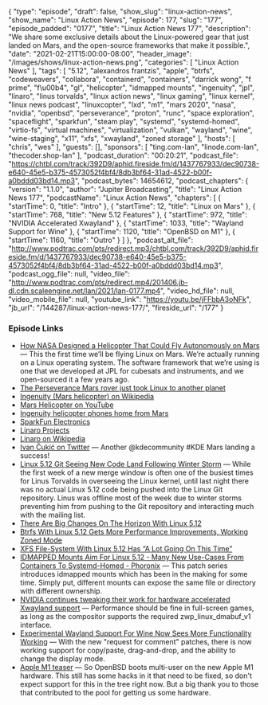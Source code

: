 {
  "type": "episode",
  "draft": false,
  "show_slug": "linux-action-news",
  "show_name": "Linux Action News",
  "episode": 177,
  "slug": "177",
  "episode_padded": "0177",
  "title": "Linux Action News 177",
  "description": "We share some exclusive details about the Linux-powered gear that just landed on Mars, and the open-source frameworks that make it possible.",
  "date": "2021-02-21T15:00:00-08:00",
  "header_image": "/images/shows/linux-action-news.png",
  "categories": [
    "Linux Action News"
  ],
  "tags": [
    "5.12",
    "alexandros frantzis",
    "apple",
    "btrfs",
    "codeweavers",
    "collabora",
    "containerd",
    "containers",
    "darrick wong",
    "f prime",
    "f\u00b4",
    "gl",
    "helicopter",
    "idmapped mounts",
    "ingenuity",
    "jpl",
    "linaro",
    "linus torvalds",
    "linux action news",
    "linux gaming",
    "linux kernel",
    "linux news podcast",
    "linuxcopter",
    "lxd",
    "m1",
    "mars 2020",
    "nasa",
    "nvidia",
    "openbsd",
    "perseverance",
    "proton",
    "runc",
    "space exploration",
    "spaceflight",
    "sparkfun",
    "steam play",
    "systemd",
    "systemd-homed",
    "virtio-fs",
    "virtual machines",
    "virtualization",
    "vulkan",
    "wayland",
    "wine",
    "wine-staging",
    "x11",
    "xfs",
    "xwayland",
    "zoned storage"
  ],
  "hosts": [
    "chris",
    "wes"
  ],
  "guests": [],
  "sponsors": [
    "ting.com-lan",
    "linode.com-lan",
    "thecoder.shop-lan"
  ],
  "podcast_duration": "00:20:21",
  "podcast_file": "https://chtbl.com/track/392D9/aphid.fireside.fm/d/1437767933/dec90738-e640-45e5-b375-4573052f4bf4/8db3bf64-31ad-4522-b00f-a0bddd03bd14.mp3",
  "podcast_bytes": 14654612,
  "podcast_chapters": {
    "version": "1.1.0",
    "author": "Jupiter Broadcasting",
    "title": "Linux Action News 177",
    "podcastName": "Linux Action News",
    "chapters": [
      {
        "startTime": 0,
        "title": "Intro"
      },
      {
        "startTime": 12,
        "title": "Linux on Mars"
      },
      {
        "startTime": 768,
        "title": "New 5.12 Features"
      },
      {
        "startTime": 972,
        "title": "NVIDIA Accelerated Xwayland"
      },
      {
        "startTime": 1033,
        "title": "Wayland Support for Wine"
      },
      {
        "startTime": 1120,
        "title": "OpenBSD on M1"
      },
      {
        "startTime": 1160,
        "title": "Outro"
      }
    ]
  },
  "podcast_alt_file": "http://www.podtrac.com/pts/redirect.mp3/chtbl.com/track/392D9/aphid.fireside.fm/d/1437767933/dec90738-e640-45e5-b375-4573052f4bf4/8db3bf64-31ad-4522-b00f-a0bddd03bd14.mp3",
  "podcast_ogg_file": null,
  "video_file": "http://www.podtrac.com/pts/redirect.mp4/201406.jb-dl.cdn.scaleengine.net/lan/2021/lan-0177.mp4",
  "video_hd_file": null,
  "video_mobile_file": null,
  "youtube_link": "https://youtu.be/jFFbbA3oNFk",
  "jb_url": "/144287/linux-action-news-177/",
  "fireside_url": "/177"
}


### Episode Links

  * [How NASA Designed a Helicopter That Could Fly Autonomously on Mars](https://spectrum.ieee.org/automaton/aerospace/robotic-exploration/nasa-designed-perseverance-helicopter-rover-fly-autonomously-mars "How NASA Designed a Helicopter That Could Fly Autonomously on Mars") — This the first time we’ll be flying Linux on Mars. We’re actually running on a Linux operating system. The software framework that we’re using is one that we developed at JPL for cubesats and instruments, and we open-sourced it a few years ago. 
  * [The Perseverance Mars rover just took Linux to another planet](https://www.techradar.com/news/the-perseverance-mars-rover-is-running-linux "The Perseverance Mars rover just took Linux to another planet")
  * [Ingenuity (Mars helicopter) on Wikipedia](https://en.wikipedia.org/wiki/Ingenuity_\(Mars_helicopter\)#Development "Ingenuity \(Mars helicopter\) on Wikipedia")
  * [Mars Helicopter on YouTube](https://www.youtube.com/watch?v=GhsZUZmJvaM "Mars Helicopter on YouTube")
  * [Ingenuity helicopter phones home from Mars](https://edition.cnn.com/2021/02/20/world/mars-ingenuity-helicopter-update-scn-trnd/index.html "Ingenuity helicopter phones home from Mars")
  * [SparkFun Electronics](https://www.sparkfun.com/ "SparkFun Electronics")
  * [Linaro Projects](https://www.linaro.org/projects/ "Linaro Projects")
  * [Linaro on Wikipedia](https://en.wikipedia.org/wiki/Linaro "Linaro on Wikipedia")
  * [Ivan Čukić on Twitter](https://twitter.com/ivan_cukic/status/1362722727560425476 "Ivan Čukić on Twitter") — Another @kdecommunity #KDE Mars landing a success! 
  * [Linux 5.12 Git Seeing New Code Land Following Winter Storm](https://www.phoronix.com/scan.php?page=news_item&px=Linux-Git-Activity-Resumes "Linux 5.12 Git Seeing New Code Land Following Winter Storm") — While the first week of a new merge window is often one of the busiest times for Linus Torvalds in overseeing the Linux kernel, until last night there was no actual Linux 5.12 code being pushed into the Linux Git repository. Linus was offline most of the week due to winter storms preventing him from pushing to the Git repository and interacting much with the mailing list. 
  * [There Are Big Changes On The Horizon With Linux 5.12](https://www.phoronix.com/scan.php?page=news_item&px=Linux-5.12-Changes-Pending "There Are Big Changes On The Horizon With Linux 5.12")
  * [Btrfs With Linux 5.12 Gets More Performance Improvements, Working Zoned Mode](https://www.phoronix.com/scan.php?page=news_item&px=Linux-5.12-Btrfs "Btrfs With Linux 5.12 Gets More Performance Improvements, Working Zoned Mode")
  * [XFS File-System With Linux 5.12 Has “A Lot Going On This Time”](https://www.phoronix.com/scan.php?page=news_item&px=Linux-5.12-XFS&utm_source=feedburner&utm_medium=feed&utm_campaign=Feed%3A+Phoronix+%28Phoronix%29 "XFS File-System With Linux 5.12 Has “A Lot Going On This Time”")
  * [IDMAPPED Mounts Aim For Linux 5.12 - Many New Use-Cases From Containers To Systemd-Homed - Phoronix](https://www.phoronix.com/scan.php?page=news_item&px=IDMAPPED-Mounts-Linux-5.12 "IDMAPPED Mounts Aim For Linux 5.12 - Many New Use-Cases From Containers To Systemd-Homed - Phoronix") — This patch series introduces idmapped mounts which has been in the making for some time. Simply put, different mounts can expose the same file or directory with different ownership.
  * [NVIDIA continues tweaking their work for hardware accelerated Xwayland support](https://www.gamingonlinux.com/2021/02/nvidia-continues-tweaking-their-work-for-hardware-accelerated-xwayland-support "NVIDIA continues tweaking their work for hardware accelerated Xwayland support") — Performance should be fine in full-screen games, as long as the compositor supports the required zwp_linux_dmabuf_v1 interface. 
  * [Experimental Wayland Support For Wine Now Sees More Functionality Working](https://www.phoronix.com/scan.php?page=news_item&px=Wayland-Wine-RFC-Feb-2021 "Experimental Wayland Support For Wine Now Sees More Functionality Working") — With the new "request for comment" patches, there is now working support for copy/paste, drag-and-drop, and the ability to change the display mode. 
  * [Apple M1 teaser](https://marc.info/?l=openbsd-arm&m=161386122115249&w=2 "Apple M1 teaser") — So OpenBSD boots multi-user on the new Apple M1 hardware. This still has some hacks in it that need to be fixed, so don't expect support for this in the tree right now. But a big thank you to those that contributed to the pool for getting us some hardware. 



